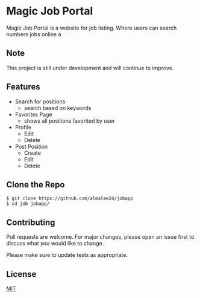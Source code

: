 # Magic Job Portal

Magic Job Portal is a website for job listing. Where users can search numbers jobs online a

## Note

This project is still under development and will continue to improve.

## Features

- Search for positions
    - search based on keywords
- Favorites Page
    - shows all positions favorited by user
- Profile 
    - Edit 
    - Delete
- Post Position
    - Create
    - Edit 
    - Delete 

## Clone the Repo
    $ git clone https://github.com/almalee24/jobapp
    $ cd job jobapp/


## Contributing
Pull requests are welcome. For major changes, please open an issue first to discuss what you would like to change.

Please make sure to update tests as appropriate.

## License
[MIT](https://choosealicense.com/licenses/mit/)
